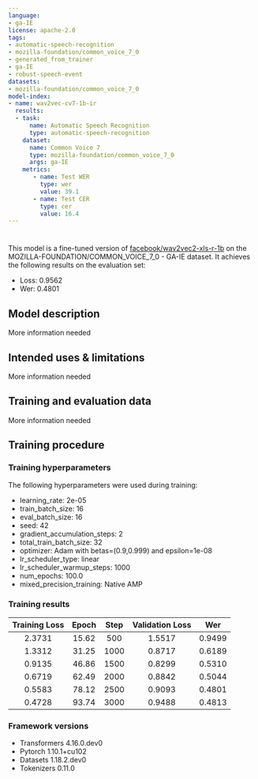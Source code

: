 ```yaml
---
language:
- ga-IE
license: apache-2.0
tags:
- automatic-speech-recognition
- mozilla-foundation/common_voice_7_0
- generated_from_trainer
- ga-IE
- robust-speech-event
datasets:
- mozilla-foundation/common_voice_7_0
model-index:
- name: wav2vec-cv7-1b-ir
  results:
  - task: 
      name: Automatic Speech Recognition 
      type: automatic-speech-recognition
    dataset:
      name: Common Voice 7
      type: mozilla-foundation/common_voice_7_0
      args: ga-IE
    metrics:
       - name: Test WER
         type: wer
         value: 39.1
       - name: Test CER
         type: cer
         value: 16.4
---
```


<!-- This model card has been generated automatically according to the information the Trainer had access to. You
should probably proofread and complete it, then remove this comment. -->

# 

This model is a fine-tuned version of [facebook/wav2vec2-xls-r-1b](https://huggingface.co/facebook/wav2vec2-xls-r-1b) on the MOZILLA-FOUNDATION/COMMON_VOICE_7_0 - GA-IE dataset.
It achieves the following results on the evaluation set:
- Loss: 0.9562
- Wer: 0.4801

## Model description

More information needed

## Intended uses & limitations

More information needed

## Training and evaluation data

More information needed

## Training procedure

### Training hyperparameters

The following hyperparameters were used during training:
- learning_rate: 2e-05
- train_batch_size: 16
- eval_batch_size: 16
- seed: 42
- gradient_accumulation_steps: 2
- total_train_batch_size: 32
- optimizer: Adam with betas=(0.9,0.999) and epsilon=1e-08
- lr_scheduler_type: linear
- lr_scheduler_warmup_steps: 1000
- num_epochs: 100.0
- mixed_precision_training: Native AMP

### Training results

| Training Loss | Epoch | Step | Validation Loss | Wer    |
|:-------------:|:-----:|:----:|:---------------:|:------:|
| 2.3731        | 15.62 | 500  | 1.5517          | 0.9499 |
| 1.3312        | 31.25 | 1000 | 0.8717          | 0.6189 |
| 0.9135        | 46.86 | 1500 | 0.8299          | 0.5310 |
| 0.6719        | 62.49 | 2000 | 0.8842          | 0.5044 |
| 0.5583        | 78.12 | 2500 | 0.9093          | 0.4801 |
| 0.4728        | 93.74 | 3000 | 0.9488          | 0.4813 |


### Framework versions

- Transformers 4.16.0.dev0
- Pytorch 1.10.1+cu102
- Datasets 1.18.2.dev0
- Tokenizers 0.11.0
